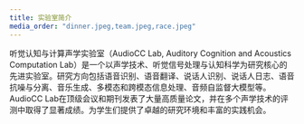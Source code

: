 ```yaml
---
title: 实验室简介
media_order: "dinner.jpeg,team.jpeg,race.jpeg"
---
```


听觉认知与计算声学实验室（AudioCC Lab, Auditory Cognition and Acoustics Computation Lab）是一个以声学技术、听觉信号处理与认知科学为研究核心的先进实验室。研究方向包括语音识别、语音翻译、说话人识别、说话人日志、语音抗噪与分离、音乐生成、多模态和跨模态信息处理、音频自监督大模型等。 AudioCC Lab在顶级会议和期刊发表了大量高质量论文，并在多个声学技术的评测中取得了显著成绩。为学生们提供了卓越的研究环境和丰富的实践机会。
